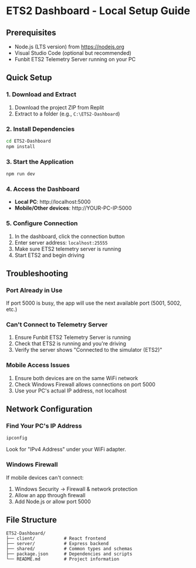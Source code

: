 # ETS2 Dashboard - Local Setup Guide

## Prerequisites
- Node.js (LTS version) from https://nodejs.org
- Visual Studio Code (optional but recommended)
- Funbit ETS2 Telemetry Server running on your PC

## Quick Setup

### 1. Download and Extract
1. Download the project ZIP from Replit
2. Extract to a folder (e.g., `C:\ETS2-Dashboard`)

### 2. Install Dependencies
```bash
cd ETS2-Dashboard
npm install
```

### 3. Start the Application
```bash
npm run dev
```

### 4. Access the Dashboard
- **Local PC**: http://localhost:5000
- **Mobile/Other devices**: http://YOUR-PC-IP:5000

### 5. Configure Connection
1. In the dashboard, click the connection button
2. Enter server address: `localhost:25555`
3. Make sure ETS2 telemetry server is running
4. Start ETS2 and begin driving

## Troubleshooting

### Port Already in Use
If port 5000 is busy, the app will use the next available port (5001, 5002, etc.)

### Can't Connect to Telemetry Server
1. Ensure Funbit ETS2 Telemetry Server is running
2. Check that ETS2 is running and you're driving
3. Verify the server shows "Connected to the simulator (ETS2)"

### Mobile Access Issues
1. Ensure both devices are on the same WiFi network
2. Check Windows Firewall allows connections on port 5000
3. Use your PC's actual IP address, not localhost

## Network Configuration

### Find Your PC's IP Address
```cmd
ipconfig
```
Look for "IPv4 Address" under your WiFi adapter.

### Windows Firewall
If mobile devices can't connect:
1. Windows Security → Firewall & network protection
2. Allow an app through firewall
3. Add Node.js or allow port 5000

## File Structure
```
ETS2-Dashboard/
├── client/           # React frontend
├── server/           # Express backend
├── shared/           # Common types and schemas
├── package.json      # Dependencies and scripts
└── README.md         # Project information
```